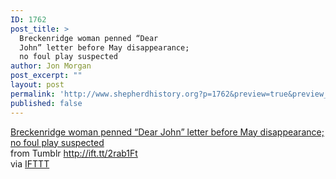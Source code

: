 ```yaml
---
ID: 1762
post_title: >
  Breckenridge woman penned “Dear
  John” letter before May disappearance;
  no foul play suspected
author: Jon Morgan
post_excerpt: ""
layout: post
permalink: 'http://www.shepherdhistory.org?p=1762&preview=true&preview_id=1762'
published: false
---
```

<a href="http://ift.tt/2rUAAr4">Breckenridge woman penned “Dear John” letter before May disappearance; no foul play suspected</a><br>
from Tumblr http://ift.tt/2rab1Ft<br>
via <a href="http://ift.tt/1c4nCfM">IFTTT</a>